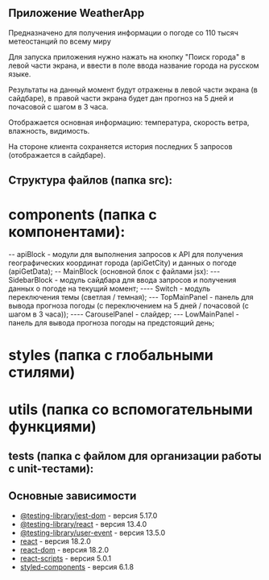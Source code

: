 ## Приложение WeatherApp
Предназначено для получения информации о погоде со 110 тысяч метеостанций по всему миру

Для запуска приложения нужно нажать на кнопку "Поиск города" в левой части экрана, и ввести в поле ввода название города на русском языке.

Результаты на данный момент будут отражены в левой части экрана (в сайдбаре), в правой части экрана будет дан прогноз на 5 дней и почасовой с шагом в 3 часа.

Отображается основная информацию: температура, скорость ветра, влажность, видимость.

На стороне клиента сохраняется история последних 5 запросов (отображается в сайдбаре).

## Структура файлов (папка src):
# components (папка с компонентами):
-- apiBlock - модули для выполнения запросов к API для получения географических координат города (apiGetCity) и данных о погоде (apiGetData);
-- MainBlock (основной блок с файлами jsx):
--- SidebarBlock - модуль сайдбара для ввода запросов и получения данных о погоде на текущий момент;
---- Switch - модуль переключения темы (светлая / темная);
--- TopMainPanel - панель для вывода прогноза погоды (с переключением на 5 дней / почасовой (с шагом в 3 часа));
---- CarouselPanel - слайдер;
--- LowMainPanel - панель для вывода прогноза погоды на предстоящий день;
# styles (папка с глобальными стилями)
# utils (папка со вспомогательными функциями)
## tests (папка с файлом для организации работы с unit-тестами):

## Основные зависимости
- [@testing-library/jest-dom](https://www.npmjs.com/package/@testing-library/jest-dom) - версия 5.17.0
- [@testing-library/react](https://www.npmjs.com/package/@testing-library/react) - версия 13.4.0
- [@testing-library/user-event](https://www.npmjs.com/package/@testing-library/user-event) - версия 13.5.0
- [react](https://reactjs.org/) - версия 18.2.0
- [react-dom](https://reactjs.org/docs/react-dom.html) - версия 18.2.0
- [react-scripts](https://www.npmjs.com/package/react-scripts) - версия 5.0.1
- [styled-components](https://styled-components.com/) - версия 6.1.8
